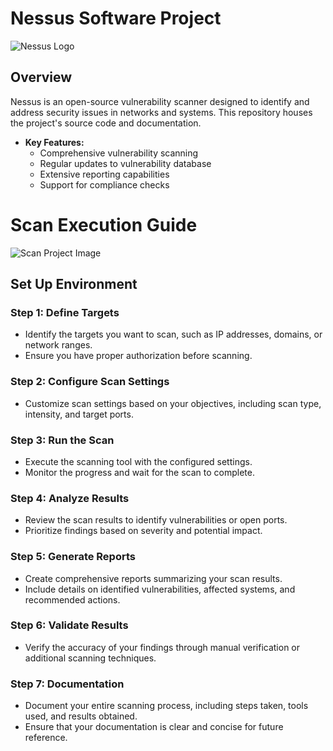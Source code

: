 # Nessus Software Project

  ![Nessus Logo](https://imgur.com/9N8N0sm.png)

## Overview

Nessus is an open-source vulnerability scanner designed to identify and address security issues in networks and systems. This repository houses the project's source code and documentation.

- **Key Features:**
  - Comprehensive vulnerability scanning
  - Regular updates to vulnerability database
  - Extensive reporting capabilities
  - Support for compliance checks
 
# Scan Execution Guide

![Scan Project Image](url-to-image.png)

## Set Up Environment

### Step 1: Define Targets

- Identify the targets you want to scan, such as IP addresses, domains, or network ranges.
- Ensure you have proper authorization before scanning.

### Step 2: Configure Scan Settings

- Customize scan settings based on your objectives, including scan type, intensity, and target ports.

### Step 3: Run the Scan

- Execute the scanning tool with the configured settings.
- Monitor the progress and wait for the scan to complete.

### Step 4: Analyze Results

- Review the scan results to identify vulnerabilities or open ports.
- Prioritize findings based on severity and potential impact.

### Step 5: Generate Reports

- Create comprehensive reports summarizing your scan results.
- Include details on identified vulnerabilities, affected systems, and recommended actions.

### Step 6: Validate Results

- Verify the accuracy of your findings through manual verification or additional scanning techniques.

### Step 7: Documentation

- Document your entire scanning process, including steps taken, tools used, and results obtained.
- Ensure that your documentation is clear and concise for future reference.
